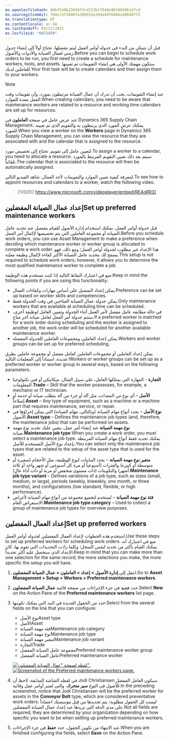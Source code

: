 ```yaml
---
ms.openlocfilehash: 8dbf548b236947dcd123b1f046e967d658b1d7cd
ms.sourcegitcommit: 7d4cc5f2048fa309552e39da447684b1d06d0772
ms.translationtype: HT
ms.contentlocale: ar-SA
ms.lasthandoff: 03/13/2021
ms.locfileid: "6072459"
---
```

<span data-ttu-id="92860-101">قبل أن تتمكن من البدء في جدولة أوامر العمل ليتم تشغيلها، تحتاج أولاً إلى إنشاء جدول زمني لعمال الصيانة والأدوات والأصول.</span><span class="sxs-lookup"><span data-stu-id="92860-101">Before you can begin to schedule work orders to be run, you first need to create a schedule for maintenance workers, tools, and assets.</span></span> <span data-ttu-id="92860-102">ستكون مهمتك الأولى هي إنشاء التقويمات ثم تعيينها للعاملين لديك.</span><span class="sxs-lookup"><span data-stu-id="92860-102">Your first task will be to create calendars and then assign them to your workers.</span></span> 

> [!NOTE]
> <span data-ttu-id="92860-103">عند إنشاء التقويمات، يجب أن تدرك أن عمال الصيانة مرتبطون بمورد، وأن تقويمات وقت العمل معدة للموارد.</span><span class="sxs-lookup"><span data-stu-id="92860-103">When creating calendars, you need to be aware that maintenance workers are related to a resource and working time calendars are set up for resources.</span></span> 

<span data-ttu-id="92860-104">عند عرض عامل في صفحة **العاملون** في Dynamics 365 Supply Chain Management، يمكنك عرض المورد الذي يرتبطون به والتقويم الذي تم تعيينه للمورد.</span><span class="sxs-lookup"><span data-stu-id="92860-104">When you view a worker on the **Workers** page in Dynamics 365 Supply Chain Management, you can view the resource that they are associated with and the calendar that is assigned to the resource.</span></span> 

<span data-ttu-id="92860-105">لتعيين عامل إلى تقويم، تحتاج إلى تخصيص مورد.</span><span class="sxs-lookup"><span data-stu-id="92860-105">To assign a worker to a calendar, you need to allocate a resource.</span></span> <span data-ttu-id="92860-106">سيتم بعد ذلك تعيين التقويم المرتبط بالمورد تلقائياً.</span><span class="sxs-lookup"><span data-stu-id="92860-106">The calendar that is associated to the resource will then be automatically assigned.</span></span> 

<span data-ttu-id="92860-107">لمعرفة كيفية تعيين الموارد والتقويمات لأحد العمال، شاهد الفيديو التالي.</span><span class="sxs-lookup"><span data-stu-id="92860-107">To see how to appoint resources and calendars to a worker, watch the following video.</span></span> 

 > [!VIDEO https://www.microsoft.com/videoplayer/embed/RE4oRR3]

## <a name="set-up-preferred-maintenance-workers"></a><span data-ttu-id="92860-108">إعداد عمال الصيانة المفضلين</span><span class="sxs-lookup"><span data-stu-id="92860-108">Set up preferred maintenance workers</span></span>
<span data-ttu-id="92860-109">قبل جدولة أوامر العمل، يمكنك استخدام إدارة الأصول للقيام بتفضيل عند تحديد عامل الصيانة أو مجموعة العاملين التي يتم تخصيصها لإكمال أمر العمل.</span><span class="sxs-lookup"><span data-stu-id="92860-109">Before you schedule work orders, you can use Asset Management to make a preference when deciding which maintenance worker or worker group is allocated to complete a work order.</span></span> <span data-ttu-id="92860-110">هذا الإعداد غير مطلوب لجدولة أوامر العمل؛ ومع ذلك، فهو يسمح لك بتحديد عامل الصيانة الأكثر كفاءة لإكمال وظيفة معيّنة.</span><span class="sxs-lookup"><span data-stu-id="92860-110">This setup is not required to schedule work orders; however, it allows you to determine the most qualified maintenance worker to complete a job.</span></span> 

<span data-ttu-id="92860-111">ضع في اعتبارك النقاط التالية إذا كنت تستخدم هذه الوظيفة:</span><span class="sxs-lookup"><span data-stu-id="92860-111">Keep in mind the following points if you are using this functionality:</span></span>

- <span data-ttu-id="92860-112">يمكن إعداد التفضيل على أساس مهارات وكفاءات العمال.</span><span class="sxs-lookup"><span data-stu-id="92860-112">Preference can be set up based on worker skills and competencies.</span></span> 
- <span data-ttu-id="92860-113">يمكن جدولة عمال الصيانة المتاحين في وقت الجدولة فقط.</span><span class="sxs-lookup"><span data-stu-id="92860-113">Only maintenance workers that are available at scheduling time can be scheduled.</span></span>
- <span data-ttu-id="92860-114">في حالة مطابقة عامل مفضل لأمر العمل أثناء الجدولة وتعيين العامل لوظيفة أخرى، ستتم جدولة أمر العمل لعامل صيانة آخر متاح.</span><span class="sxs-lookup"><span data-stu-id="92860-114">If a preferred worker is matched for a work order during scheduling and the worker is assigned to another job, the work order will be scheduled for another available maintenance worker.</span></span> 
- <span data-ttu-id="92860-115">يمكن إعداد العاملين ومجموعات العاملين للجدولة المفضلة.</span><span class="sxs-lookup"><span data-stu-id="92860-115">Workers and worker groups can be set up for preferred scheduling.</span></span> 

<span data-ttu-id="92860-116">يمكن إعداد العاملين أو مجموعات العاملين كعامل مفضل أو مجموعة عاملين بطرق عديدة، استناداً إلى المعلمات التالية:</span><span class="sxs-lookup"><span data-stu-id="92860-116">Workers or worker groups can be set up as a preferred worker or worker group in several ways, based on the following parameters:</span></span>

- <span data-ttu-id="92860-117">**التجارة** - المهارة التي يمتلكها العامل، على سبيل المثال، ميكانيكي أو فني تكنولوجيا المعلومات.</span><span class="sxs-lookup"><span data-stu-id="92860-117">**Trade** – Skill that the worker possesses, for example, a mechanic or IT technician.</span></span>
- <span data-ttu-id="92860-118">**الأصل** – أي نوع من المعدات، مثل آلة أو جزء من آلة يتطلب صيانة أو خدمة أو إصلاحاً.</span><span class="sxs-lookup"><span data-stu-id="92860-118">**Asset** – Any type of equipment, such as a machine or a machine part that requires maintenance, service, or repair.</span></span>
- <span data-ttu-id="92860-119">**نوع الأصل** – يحدد أنواع مهام الصيانة (وبالتالي، مهام الصيانة) التي يمكن إجراؤها في الأصول.</span><span class="sxs-lookup"><span data-stu-id="92860-119">**Asset type** – Defines the maintenance job types (and, therefore, the maintenance jobs) that can be performed on assets.</span></span>
- <span data-ttu-id="92860-120">**نوع مهمة الصيانة** عند إنشاء أمر عمل، يتعين عليك تحديد نوع مهمة صيانة.</span><span class="sxs-lookup"><span data-stu-id="92860-120">**Maintenance job type** When you create a work order, you must select a maintenance job type.</span></span> <span data-ttu-id="92860-121">يمكنك تحديد فقط أنواع مهام الصيانة المرتبطة بإعداد نوع الأصل المستخدم للأصل.</span><span class="sxs-lookup"><span data-stu-id="92860-121">You can select only the maintenance job types that are related to the setup of the asset type that is used for the asset.</span></span>
- <span data-ttu-id="92860-122">**متغير نوع مهمة الصيانة** – يحدد التباينات لنوع الوظيفة، مثل الأحجام (صغيرة أو متوسطة أو كبيرة) والفترات (أسبوعياً أو مرة كل أسبوعين أو شهر واحد أو ثلاثة أشهر) والتكوينات (ذات مستوى منخفض أو مرنة أو ذات أداء عالٍ).</span><span class="sxs-lookup"><span data-stu-id="92860-122">**Maintenance job type variant** – Defines variations of a job type, such as sizes (small, medium, or large), periods (weekly, biweekly, one month, or three months), and configurations (low standard, flexible, or high performance).</span></span>
- <span data-ttu-id="92860-123">**فئة نوع مهمة الصيانة** – تُستخدم لتجميع مجموعة من أنواع مهام الصيانة لأغراض الاستعراض العام.</span><span class="sxs-lookup"><span data-stu-id="92860-123">**Maintenance job type category** – Used to collect a group of maintenance job types for overview purposes.</span></span>

## <a name="set-up-preferred-workers"></a><span data-ttu-id="92860-124">إعداد العمال المفضلين</span><span class="sxs-lookup"><span data-stu-id="92860-124">Set up preferred workers</span></span>
<span data-ttu-id="92860-125">استخدم هذه الخطوات لإعداد العمال المفضلين لجدولة أوامر العمل.</span><span class="sxs-lookup"><span data-stu-id="92860-125">Use these steps to set up preferred workers for scheduling work orders.</span></span> <span data-ttu-id="92860-126">ضع في اعتبارك أنه يمكنك القيام بأكثر من تحديد لنفس السجل؛ وكلما زادت التحديدات التي تقوم بها، كان الإعداد الذي ستحصل عليه أكثر تحديداً.</span><span class="sxs-lookup"><span data-stu-id="92860-126">Keep in mind that you can make more than one selection for the same record; the more selections you make, the more specific the setup you will have.</span></span> 

1.  <span data-ttu-id="92860-127">انتقل إلى **إدارة الأصول > إعداد > العاملون > عمال الصيانة المفضلون**.</span><span class="sxs-lookup"><span data-stu-id="92860-127">Go to **Asset Management > Setup > Workers > Preferred maintenance workers**.</span></span>
2.  <span data-ttu-id="92860-128">حدد **جديد** في جزء الإجراءات من صفحة قائمة **عمال الصيانة المفضلون**.</span><span class="sxs-lookup"><span data-stu-id="92860-128">Select **New** on the Action Pane of the **Preferred maintenance workers** list page.</span></span> 
3.  <span data-ttu-id="92860-129">حدد من الحقول العديدة في البند التي يمكنك تكوينها:</span><span class="sxs-lookup"><span data-stu-id="92860-129">Select from the several fields on the line that you can configure:</span></span>
    - <span data-ttu-id="92860-130">نوع الأصل</span><span class="sxs-lookup"><span data-stu-id="92860-130">Asset type</span></span> 
    - <span data-ttu-id="92860-131">الأصل</span><span class="sxs-lookup"><span data-stu-id="92860-131">Asset</span></span>
    - <span data-ttu-id="92860-132">فئة مهمة الصيانة</span><span class="sxs-lookup"><span data-stu-id="92860-132">Maintenance job category</span></span>
    - <span data-ttu-id="92860-133">نوع مهمة الصيانة</span><span class="sxs-lookup"><span data-stu-id="92860-133">Maintenance job type</span></span>
    - <span data-ttu-id="92860-134">متغير مهمة الصيانة</span><span class="sxs-lookup"><span data-stu-id="92860-134">Maintenance job variant</span></span>
    - <span data-ttu-id="92860-135">التجارة</span><span class="sxs-lookup"><span data-stu-id="92860-135">Trade</span></span>
    - <span data-ttu-id="92860-136">مجموعة عامل الصيانة المفضل</span><span class="sxs-lookup"><span data-stu-id="92860-136">Preferred maintenance worker group</span></span>
    - <span data-ttu-id="92860-137">عامل الصيانة المفضل</span><span class="sxs-lookup"><span data-stu-id="92860-137">Preferred maintenance worker</span></span>

    <span data-ttu-id="92860-138">[![لقطه لصفحة "‏‫عمال الصيانة المفضلون‬".](../media/preferred-worker-ss.png)](../media/preferred-worker-ss.png#lightbox)</span><span class="sxs-lookup"><span data-stu-id="92860-138">[![Screenshot of the Preferred maintenance workers page.](../media/preferred-worker-ss.png)](../media/preferred-worker-ss.png#lightbox)</span></span>
 
4.  <span data-ttu-id="92860-139">في لقطه الشاشة السابقة، لاحظ أن Jodi Christiansen سيكون العامل المفضل للأصول في النوع **سير متحرك**، والتي تُعتبر أوامر عمل وقائية.</span><span class="sxs-lookup"><span data-stu-id="92860-139">In the preceding screenshot, notice that Jodi Christiansen will be the preferred worker for assets in the **Conveyor Belt** type, which are considered preventative work orders.</span></span> <span data-ttu-id="92860-140">ليست كل الحقول مطلوبة؛ يتم تحديدها من قِبل مؤسستك اعتماداً على مدى الدقة التي تريدها عند إعداد عمال الصيانة المفضلين.</span><span class="sxs-lookup"><span data-stu-id="92860-140">Not all fields are required; they are determined by your organization depending on how specific you want to be when setting up preferred maintenance workers.</span></span> 
5.  <span data-ttu-id="92860-141">عند الانتهاء من تكوين الحقول، حدد **حفظ** في جزء الإجراءات.</span><span class="sxs-lookup"><span data-stu-id="92860-141">When you are finished configuring the fields, select **Save** on the Action Pane.</span></span>